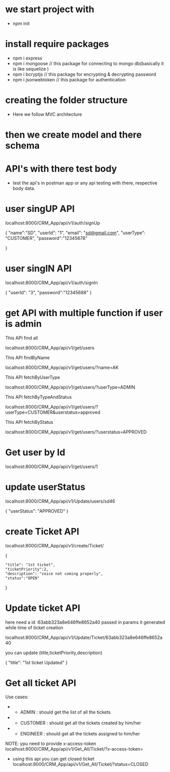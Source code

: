 # we start project with 

- npm init

# install require packages

- npm i express 
- npm i mongoose         // this package for connecting to mongo db(basically it is like sequelize )
- npm i bcryptjs        // this package for encrypting & decrypting password
- npm i jsonwebtoken   // this package for authentication


# creating the folder structure

- Here we follow MVC architecture

# then we create model and there schema 



# API's with there test body 

- test the api's in postman app or any api testing with there,
  respective body data.

# user singUP API

localhost:8000/CRM_App/api/v1/auth/signUp

{
    "name":"SD",
    "userId": "1",
    "email": "sd@gmail.com",
    "userType": "CUSTOMER",
    "password":"12345678"

}


# user singIN API
 localhost:8000/CRM_App/api/v1/auth/signIn

 {
    "userId": "3",
    "password":"12345688"
}

# get API with multiple function if user is admin

This API find all

localhost:8000/CRM_App/api/v1/get/users


This API findByName

localhost:8000/CRM_App/api/v1/get/users/?name=AK

This API fetchByUserType

localhost:8000/CRM_App/api/v1/get/users/?userType=ADMIN

This API fetchByTypeAndStatus

localhost:8000/CRM_App/api/v1/get/users/?userType=CUSTOMER&userstatus=approved



This API fetchByStatus

localhost:8000/CRM_App/api/v1/get/users/?userstatus=APPROVED



# Get user by Id


localhost:8000/CRM_App/api/v1/get/users/1

# update userStatus

localhost:8000/CRM_App/api/v1/Update/users/sd46

{
     "userStatus": "APPROVED"
}

# create Ticket API

localhost:8000/CRM_App/api/v1/create/Ticket/

{
    
    "title": "1st ticket",
    "ticketPriority":2,
    "description": "voice not coming properly",
    "status":"OPEN"
}

# Update ticket API 
here need a id :63abb323a8e646ffe8652a40  passed in params it generated 
while time of ticket  creation 

localhost:8000/CRM_App/api/v1/Update/Ticket/63abb323a8e646ffe8652a40   


you can update (title,ticketPriority,description)

{
    "title": "1st ticket Updated"
}

# Get all ticket API

Use cases:
*  - ADMIN : should get the list of all the tickets
*  - CUSTOMER : should get all the tickets created by him/her
*  - ENGINEER : should get all the tickets assigned to him/her

NOTE: ypu need to provide x-access-token
localhost:8000/CRM_App/api/v1/Get_All/Ticket/?x-access-token=

* using this api you can get closed ticket
localhost:8000/CRM_App/api/v1/Get_All/Ticket/?status=CLOSED